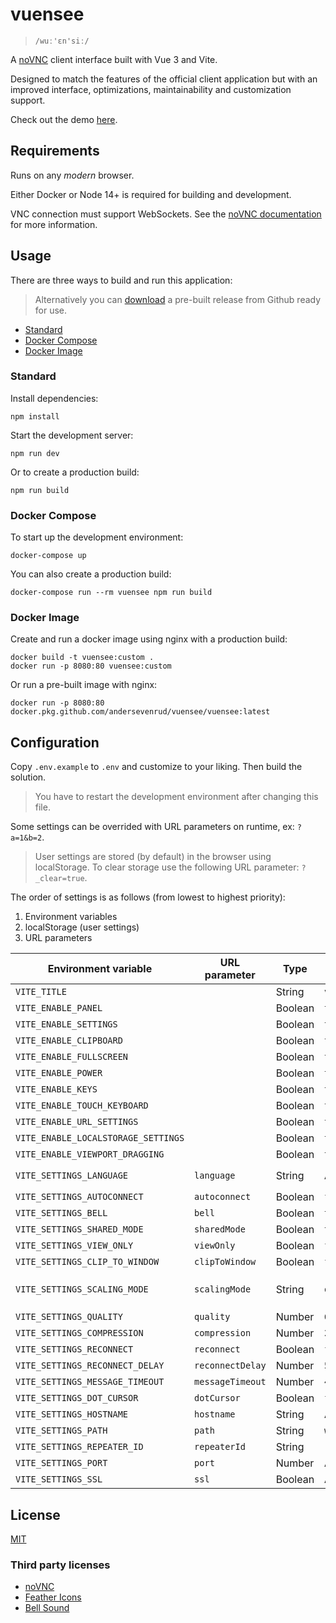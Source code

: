 # vuensee

> `/wuː'ɛn'siː/`

A [noVNC](https://github.com/novnc/noVNC) client interface built with Vue 3 and Vite.

Designed to match the features of the official client application but with an improved
interface, optimizations, maintainability and customization support.

Check out the demo [here](https://andersevenrud.github.io/vuensee/index.html).

## Requirements

Runs on any *modern* browser.

Either Docker or Node 14+ is required for building and development.

VNC connection must support WebSockets. See the
[noVNC documentation](https://github.com/novnc/noVNC#server-requirements)
for more information.

## Usage

There are three ways to build and run this application:

> Alternatively you can [download](https://github.com/andersevenrud/vuensee/releases)
> a pre-built release from Github ready for use.

* [Standard](#standard)
* [Docker Compose](#docker-compose)
* [Docker Image](#docker-image)

### Standard

Install dependencies:

```shell
npm install
```

Start the development server:

```shell
npm run dev
```

Or to create a production build:

```shell
npm run build
```

### Docker Compose

To start up the development environment:

```shell
docker-compose up
```

You can also create a production build:

```shell
docker-compose run --rm vuensee npm run build
```

### Docker Image

Create and run a docker image using nginx with a production build:

```shell
docker build -t vuensee:custom .
docker run -p 8080:80 vuensee:custom
```

Or run a pre-built image with nginx:

```shell
docker run -p 8080:80 docker.pkg.github.com/andersevenrud/vuensee/vuensee:latest
```

## Configuration

Copy `.env.example` to `.env` and customize to your liking. Then build the solution.

> You have to restart the development environment after changing this file.

Some settings can be overrided with URL parameters on runtime, ex: `?a=1&b=2`.

> User settings are stored (by default) in the browser using localStorage.
> To clear storage use the following URL parameter: `?_clear=true`.

The order of settings is as follows (from lowest to highest priority):

1. Environment variables
2. localStorage (user settings)
3. URL parameters

| Environment variable                | URL parameter    | Type     | Default      | Notes                    |
| ----------------------------------- | ---------------- | -------- | ------------ | ------------------------ |
| `VITE_TITLE`                        |                  | String   | `vuensee`    |                          |
| `VITE_ENABLE_PANEL`                 |                  | Boolean  | `true`       |                          |
| `VITE_ENABLE_SETTINGS`              |                  | Boolean  | `true`       |                          |
| `VITE_ENABLE_CLIPBOARD`             |                  | Boolean  | `true`       |                          |
| `VITE_ENABLE_FULLSCREEN`            |                  | Boolean  | `true`       |                          |
| `VITE_ENABLE_POWER`                 |                  | Boolean  | `true`       |                          |
| `VITE_ENABLE_KEYS`                  |                  | Boolean  | `true`       |                          |
| `VITE_ENABLE_TOUCH_KEYBOARD`        |                  | Boolean  | `true`       |                          |
| `VITE_ENABLE_URL_SETTINGS`          |                  | Boolean  | `true`       |                          |
| `VITE_ENABLE_LOCALSTORAGE_SETTINGS` |                  | Boolean  | `true`       |                          |
| `VITE_ENABLE_VIEWPORT_DRAGGING`     |                  | Boolean  | `true`       |                          |
| `VITE_SETTINGS_LANGUAGE`            | `language`       | String   | Auto         | `en`, `no`, `es`         |
| `VITE_SETTINGS_AUTOCONNECT`         | `autoconnect`    | Boolean  | `false`      |                          |
| `VITE_SETTINGS_BELL`                | `bell`           | Boolean  | `true`       |                          |
| `VITE_SETTINGS_SHARED_MODE`         | `sharedMode`     | Boolean  | `true`       |                          |
| `VITE_SETTINGS_VIEW_ONLY`           | `viewOnly`       | Boolean  | `false`      |                          |
| `VITE_SETTINGS_CLIP_TO_WINDOW`      | `clipToWindow`   | Boolean  | `false`      |                          |
| `VITE_SETTINGS_SCALING_MODE`        | `scalingMode`    | String   | `off`        | `off`, `scale`, `remote` |
| `VITE_SETTINGS_QUALITY`             | `quality`        | Number   | `6`          | `0` - `9`                |
| `VITE_SETTINGS_COMPRESSION`         | `compression`    | Number   | `2`          | `0` - `9`                |
| `VITE_SETTINGS_RECONNECT`           | `reconnect`      | Boolean  | `false`      |                          |
| `VITE_SETTINGS_RECONNECT_DELAY`     | `reconnectDelay` | Number   | `5000`       |                          |
| `VITE_SETTINGS_MESSAGE_TIMEOUT`     | `messageTimeout` | Number   | `4000`       |                          |
| `VITE_SETTINGS_DOT_CURSOR`          | `dotCursor`      | Boolean  | `false`      |                          |
| `VITE_SETTINGS_HOSTNAME`            | `hostname`       | String   | Auto         |                          |
| `VITE_SETTINGS_PATH`                | `path`           | String   | `websockify` |                          |
| `VITE_SETTINGS_REPEATER_ID`         | `repeaterId`     | String   |              |                          |
| `VITE_SETTINGS_PORT`                | `port`           | Number   | Auto         |                          |
| `VITE_SETTINGS_SSL`                 | `ssl`            | Boolean  | Auto         |                          |

## License

[MIT](https://github.com/andersevenrud/vuensee/blob/main/LICENSE)

### Third party licenses

* [noVNC](https://github.com/novnc/noVNC/blob/master/LICENSE.txt)
* [Feather Icons](https://raw.githubusercontent.com/feathericons/feather/master/LICENSE)
* [Bell Sound](https://github.com/novnc/noVNC/blob/9142f8f0f7b4a53447f5cfec3a797cbf0d6204a9/app/sounds/CREDITS)
